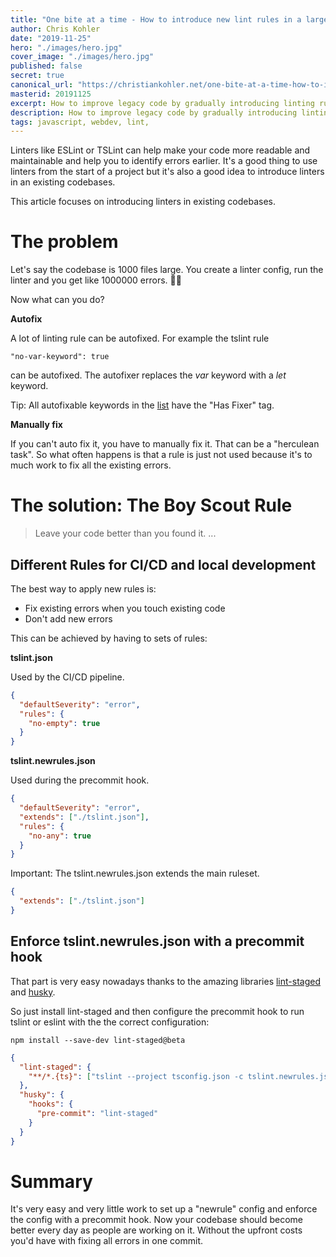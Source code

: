 ```yaml
---
title: "One bite at a time - How to introduce new lint rules in a large codebase"
author: Chris Kohler
date: "2019-11-25"
hero: "./images/hero.jpg"
cover_image: "./images/hero.jpg"
published: false
secret: true
canonical_url: "https://christiankohler.net/one-bite-at-a-time-how-to-introduce-new-lint-rules-in-a-large-codebase"
masterid: 20191125
excerpt: How to improve legacy code by gradually introducing linting rules.
description: How to improve legacy code by gradually introducing linting rules.
tags: javascript, webdev, lint,
---
```


Linters like ESLint or TSLint can help make your code more readable and maintainable and help you to identify errors earlier. It's a good thing to use linters from the start of a project but it's also a good idea to introduce linters in an existing codebases.

This article focuses on introducing linters in existing codebases.

# The problem

Let's say the codebase is 1000 files large. You create a linter config, run the linter and you get like 1000000 errors. 🤯😱

Now what can you do?

**Autofix**

A lot of linting rule can be autofixed. For example the tslint rule

```
"no-var-keyword": true
```

can be autofixed. The autofixer replaces the _var_ keyword with a _let_ keyword.

Tip: All autofixable keywords in the [list](https://palantir.github.io/tslint/rules/) have the "Has Fixer" tag.

**Manually fix**

If you can't auto fix it, you have to manually fix it. That can be a "herculean task". So what often happens is that a rule is just not used because it's to much work to fix all the existing errors.

# The solution: The Boy Scout Rule

> Leave your code better than you found it. ...

## Different Rules for CI/CD and local development

The best way to apply new rules is:

- Fix existing errors when you touch existing code
- Don't add new errors

This can be achieved by having to sets of rules:

**tslint.json**

Used by the CI/CD pipeline.

```json
{
  "defaultSeverity": "error",
  "rules": {
    "no-empty": true
  }
}
```

**tslint.newrules.json**

Used during the precommit hook.

```json
{
  "defaultSeverity": "error",
  "extends": ["./tslint.json"],
  "rules": {
    "no-any": true
  }
}
```

Important: The tslint.newrules.json extends the main ruleset.

```json
{
  "extends": ["./tslint.json"]
}
```

## Enforce tslint.newrules.json with a precommit hook

That part is very easy nowadays thanks to the amazing libraries [lint-staged](https://github.com/okonet/lint-staged) and [husky](https://github.com/typicode/husky).

So just install lint-staged and then configure the precommit hook to run tslint or eslint with the the correct configuration:

```
npm install --save-dev lint-staged@beta
```

```json
{
  "lint-staged": {
    "**/*.{ts}": ["tslint --project tsconfig.json -c tslint.newrules.json"]
  },
  "husky": {
    "hooks": {
      "pre-commit": "lint-staged"
    }
  }
}
```

# Summary

It's very easy and very little work to set up a "newrule" config and enforce the config with a precommit hook. Now your codebase should become better every day as people are working on it. Without the upfront costs you'd have with fixing all errors in one commit.
